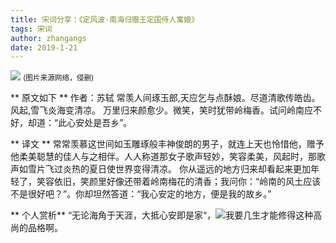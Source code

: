 ```yaml
---
title: 宋词分享：《定风波·南海归赠王定国侍人寓娘》
tags: 宋词
author: zhangangs
date: 2019-1-21
---
```

![](http://ys-i.ys168.com/615879142/k635J285344NK4kOictx/2019-1-21.jpg)
<small>(图片来源网络，侵删)</small>

** 原文如下 **
作者：苏轼 
常羡人间琢玉郎,天应乞与点酥娘。尽道清歌传皓齿。风起,雪飞炎海变清凉。
万里归来颜愈少。微笑，笑时犹带岭梅香。试问岭南应不好，却道：“此心安处是吾乡”。

** 译文 **
常常羡慕这世间如玉雕琢般丰神俊朗的男子，就连上天也怜惜他，赠予他柔美聪慧的佳人与之相伴。人人称道那女子歌声轻妙，笑容柔美，风起时，那歌声如雪片飞过炎热的夏日使世界变得清凉。
你从遥远的地方归来却看起来更加年轻了，笑容依旧，笑颜里好像还带着岭南梅花的清香；我问你：“岭南的风土应该不是很好吧？”。你却坦然答道：“我心安定的地方，便是我的故乡。”

** 个人赏析**
“无论海角于天涯，大抵心安即是家“，![](https://tb2.bdstatic.com/tb/editor/images/tsj/t_0001.gif)我要几生才能修得这种高尚的品格啊。 


